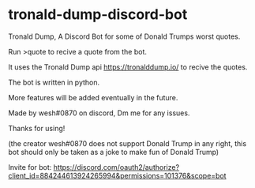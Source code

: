 # tronald-dump-discord-bot

Tronald Dump, A Discord Bot for some of Donald Trumps worst quotes.

Run >quote to recive a quote from the bot.

It uses the Tronald Dump api https://tronalddump.io/ to recive the quotes.

The bot is written in python.

More features will be added eventually in the future.

Made by wesh#0870 on discord, Dm me for any issues.

Thanks for using!

(the creator wesh#0870 does not support Donald Trump in any right,
this bot should only be taken as a joke to make fun of Donald Trump)

Invite for bot: https://discord.com/oauth2/authorize?client_id=884244613924265994&permissions=101376&scope=bot
